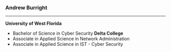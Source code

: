### Andrew Burright
---
**University of West Florida**
  - Bachelor of Science in Cyber Security
**Delta College**
  - Associate in Applied Science in Network Administration
  - Associate in Applied Science in IST - Cyber Security
